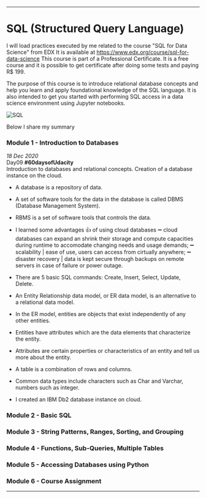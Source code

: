 __________________________________________

# SQL (Structured Query Language)
I will load practices executed by me related to the course "SQL for Data Science" from EDX
It is available at https://www.edx.org/course/sql-for-data-science
This course is part of a Professional Certificate. It is a free course and it is possible to get certificate after doing some tests and paying R$ 199.

The purpose of this course is to introduce relational database concepts and help you learn and apply foundational knowledge of the SQL language. It is also intended to get you started with performing SQL access in a data science environment using Jupyter notebooks.

![SQL](https://github.com/RosanaFSS/SQL/blob/main/Data%202.gif)

Below I share my summary

### Module 1 - Introduction to Databases
_18 Dec 2020_ \
Day09  **#60daysofUdacity**\
Introduction to databases and relational concepts. Creation of a database instance on the cloud. 

- A database is a repository of data.
- A set of software tools for the data in the database is called DBMS (Database Management System).
- RBMS is a set of software tools that controls the data.
- I learned some advantages :+1: of using cloud databases
:heavy_minus_sign: cloud databases can expand an shrink their storage and compute capacities during runtime to accomodate changing needs and usage demands;
:heavy_minus_sign: scalability | ease of use, users can access from cirtually anywhere;
:heavy_minus_sign: disaster recovery | data is kept secure through backups on remote servers in case of failure or power outage.

- There are 5 basic SQL commands: Create, Insert, Select, Update, Delete.

- An Entity Relationship data model, or ER data model, is an alternative to a relational data model.
- In the ER model, entities are objects that exist independently of any other entities.
- Entities have attributes which are the data elements that characterize the entity.
- Attributes are certain properties or characteristics of an entity and tell us more about the entity.
- A table is a combination of rows and columns.
- Common data types include characters such as Char and Varchar, numbers such as integer.

- I created an IBM Db2 database instance on cloud.


### Module 2 - Basic SQL

### Module 3 - String Patterns, Ranges, Sorting, and Grouping

### Module 4 - Functions, Sub-Queries, Multiple Tables

### Module 5 - Accessing Databases using Python

### Module 6 - Course Assignment

__________________________________________
